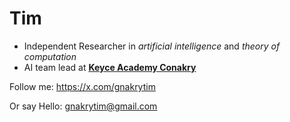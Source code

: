 # Tim
- Independent Researcher in *artificial intelligence* and *theory of computation*
- AI team lead at **[Keyce Academy Conakry](https://conakry.keyce.education/)**

Follow me: https://x.com/gnakrytim

Or say Hello: gnakrytim@gmail.com
